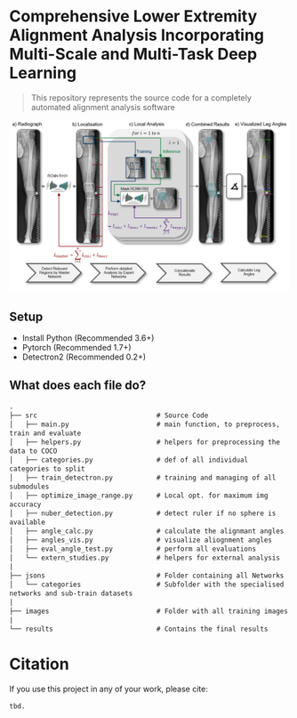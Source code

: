 # Comprehensive Lower Extremity Alignment Analysis Incorporating Multi-Scale and Multi-Task Deep Learning
>This repository represents the source code for a completely automated alignment analysis software


 <img src="architecture.png" alt="Drawing" style="width: 1200px;">


## Setup

* Install Python (Recommended 3.6+)
* Pytorch (Recommended 1.7+)
* Detectron2 (Recommended 0.2+)

## What does each file do? 

    .     
    ├── src                              # Source Code
    │   ├── main.py                      # main function, to preprocess, train and evaluate
    │   ├── helpers.py                   # helpers for preprocessing the data to COCO
    │   ├── categories.py                # def of all individual categories to split
    │   ├── train_detectron.py           # training and managing of all submodules
    │   ├── optimize_image_range.py      # Local opt. for maximum img accuracy
    │   ├── nuber_detection.py           # detect ruler if no sphere is available
    │   ├── angle_calc.py                # calculate the alignmant angles
    │   ├── angles_vis.py                # visualize aliognment angles
    │   ├── eval_angle_test.py           # perform all evaluations
    │   └── extern_studies.py            # helpers for external analysis
    |
    ├── jsons                            # Folder containing all Networks
    │   └── categories                   # Subfolder with the specialised networks and sub-train datasets
    |
    ├── images                           # Folder with all training images
    |
    └── results                          # Contains the final results

# Citation

If you use this project in any of your work, please cite:

```
tbd.
```